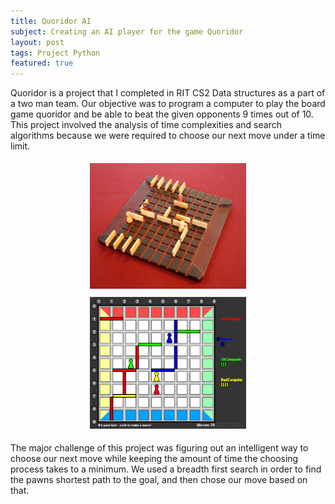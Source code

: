 ```yaml
---
title: Quoridor AI
subject: Creating an AI player for the game Quoridor
layout: post
tags: Project Python
featured: true
---
```


Quoridor is a project that I completed in RIT CS2 Data structures as a part of a two man team. Our objective was to program a computer to play the board game quoridor and be able to beat the given opponents 9 times out of 10. This project involved the analysis of time complexities and search algorithms because we were required to choose our next move under a time limit. 

<center>
    <img src="/images/quor1.jpg" width="250px"  class="galleryimage" style="padding:5px"/>
    <img src="/images/quor2.png" width="250px"  class="galleryimage" style="padding:5px"/>
</center>

The major challenge of this project was figuring out an intelligent way to choose our next move while keeping the amount of time the choosing process takes to a minimum. We used a breadth first search in order to find the pawns shortest path to the goal, and then chose our move based on that.